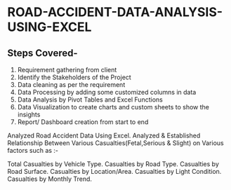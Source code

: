 # ROAD-ACCIDENT-DATA-ANALYSIS-USING-EXCEL

## Steps Covered-
1. Requirement gathering from client
2. Identify the Stakeholders of the Project
3. Data cleaning as per the requirement
4. Data Processing by adding some customized columns in data
5. Data Analysis by Pivot Tables and Excel Functions
6. Data Visualization to create charts and custom sheets to show the insights
7. Report/ Dashboard creation from start to end


Analyzed Road Accident Data Using Excel. Analyzed & Established Relationship Between Various Casualties(Fetal,Serious & Slight) on Various factors such as :-

Total Casualties by Vehicle Type.
Casualties by Road Type.
Casualties by Road Surface.
Casualties by Location/Area.
Casualties by Light Condition.
Casualties by Monthly Trend.

